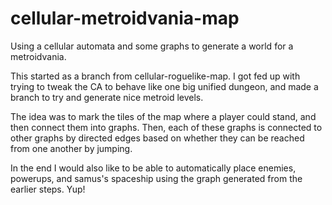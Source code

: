 cellular-metroidvania-map
=========================

Using a cellular automata and some graphs to generate a world for a metroidvania.

This started as a branch from cellular-roguelike-map. I got fed up with trying to tweak the
CA to behave like one big unified dungeon, and made a branch to try and generate nice metroid
levels.

The idea was to mark the tiles of the map where a player could stand, and then connect them
into graphs. Then, each of these graphs is connected to other graphs by directed edges based
on whether they can be reached from one another by jumping.

In the end I would also like to be able to automatically place enemies, powerups, and samus's
spaceship using the graph generated from the earlier steps. Yup!
